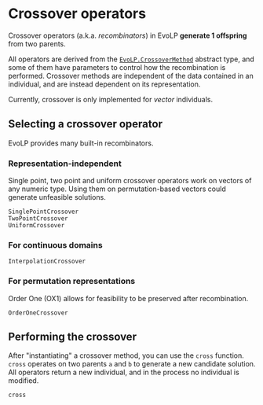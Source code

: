 # Crossover operators

Crossover operators (a.k.a. _recombinators_) in EvoLP **generate 1 offspring** from two parents.

All operators are derived from the [`EvoLP.CrossoverMethod`](@ref) abstract type, and some of them have parameters to control how the recombination is performed.
Crossover methods are independent of the data contained in an individual, and are instead dependent on its representation.

Currently, crossover is only implemented for _vector_ individuals.

## Selecting a crossover operator

EvoLP provides many built-in recombinators.

### Representation-independent

Single point, two point and uniform crossover operators work on vectors of any numeric type.
Using them on permutation-based vectors could generate unfeasible solutions.

```@docs
SinglePointCrossover
TwoPointCrossover
UniformCrossover
```

### For continuous domains

```@docs
InterpolationCrossover
```

### For permutation representations

Order One (OX1) allows for feasibility to be preserved after recombination.

```@docs
OrderOneCrossover
```

## Performing the crossover

After "instantiating" a crossover method, you can use the `cross` function.
`cross` operates on two parents `a` and `b` to generate a new candidate solution.
All operators return a new individual, and in the process no individual is modified.

```@docs
cross
```
